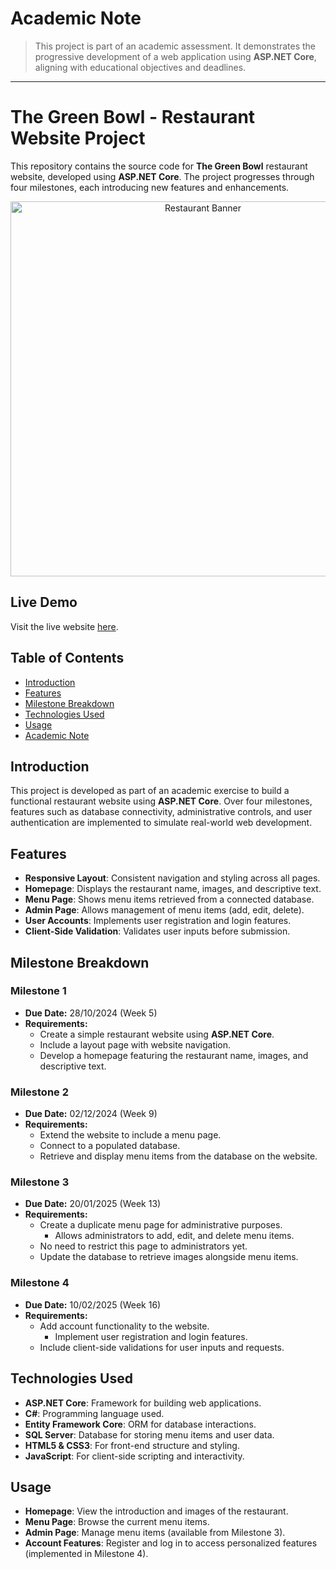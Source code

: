 # Academic Note

> This project is part of an academic assessment. It demonstrates the progressive development of a web application using **ASP.NET Core**, aligning with educational objectives and deadlines.

---

# The Green Bowl - Restaurant Website Project

This repository contains the source code for **The Green Bowl** restaurant website, developed using **ASP.NET Core**. The project progresses through four milestones, each introducing new features and enhancements.

<div align="center">
  <img src="assets/restaurant-banner.jpg" alt="Restaurant Banner" width="600">
</div>

## Live Demo

Visit the live website [here](https://2304492.win.studentwebserver.co.uk/CO5227/).

## Table of Contents

- [Introduction](#introduction)
- [Features](#features)
- [Milestone Breakdown](#milestone-breakdown)
- [Technologies Used](#technologies-used)
- [Usage](#usage)
- [Academic Note](#academic-note)

## Introduction

This project is developed as part of an academic exercise to build a functional restaurant website using **ASP.NET Core**. Over four milestones, features such as database connectivity, administrative controls, and user authentication are implemented to simulate real-world web development.

## Features

- **Responsive Layout**: Consistent navigation and styling across all pages.
- **Homepage**: Displays the restaurant name, images, and descriptive text.
- **Menu Page**: Shows menu items retrieved from a connected database.
- **Admin Page**: Allows management of menu items (add, edit, delete).
- **User Accounts**: Implements user registration and login features.
- **Client-Side Validation**: Validates user inputs before submission.

## Milestone Breakdown

### Milestone 1

- **Due Date:** 28/10/2024 (Week 5)
- **Requirements:**
  - Create a simple restaurant website using **ASP.NET Core**.
  - Include a layout page with website navigation.
  - Develop a homepage featuring the restaurant name, images, and descriptive text.

### Milestone 2

- **Due Date:** 02/12/2024 (Week 9)
- **Requirements:**
  - Extend the website to include a menu page.
  - Connect to a populated database.
  - Retrieve and display menu items from the database on the website.

### Milestone 3

- **Due Date:** 20/01/2025 (Week 13)
- **Requirements:**
  - Create a duplicate menu page for administrative purposes.
    - Allows administrators to add, edit, and delete menu items.
  - No need to restrict this page to administrators yet.
  - Update the database to retrieve images alongside menu items.

### Milestone 4

- **Due Date:** 10/02/2025 (Week 16)
- **Requirements:**
  - Add account functionality to the website.
    - Implement user registration and login features.
  - Include client-side validations for user inputs and requests.

## Technologies Used

- **ASP.NET Core**: Framework for building web applications.
- **C#**: Programming language used.
- **Entity Framework Core**: ORM for database interactions.
- **SQL Server**: Database for storing menu items and user data.
- **HTML5 & CSS3**: For front-end structure and styling.
- **JavaScript**: For client-side scripting and interactivity.

## Usage

- **Homepage**: View the introduction and images of the restaurant.
- **Menu Page**: Browse the current menu items.
- **Admin Page**: Manage menu items (available from Milestone 3).
- **Account Features**: Register and log in to access personalized features (implemented in Milestone 4).
